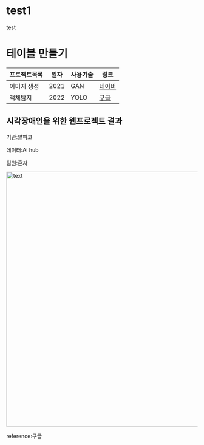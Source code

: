  # test1
 test

 # 테이블 만들기

프로젝트목록 | 일자 | 사용기술 | 링크
------------|------|-------|-----|
이미지 생성 | 2021 | GAN | [네이버](https://www.naver.com/)
객체탐지 | 2022 | YOLO | [구글](https://www.google.com)




시각장애인을 위한 웹프로젝트 결과
---
기관:알파코

데이터:Ai hub

팀원:혼자

<img width="672" alt="text" src="https://github.com/alfana1/test1/assets/130722743/4b80adaa-4e8a-4f3a-afda-52167d9a5133">

reference:구글
